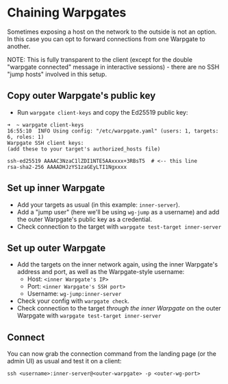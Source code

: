# Chaining Warpgates

Sometimes exposing a host on the network to the outside is not an option. In this case you can opt to forward connections from one Warpgate to another.

NOTE: This is fully transparent to the client (except for the double "warpgate connected" message in interactive sessions) - there are no SSH "jump hosts" involved in this setup.

## Copy outer Warpgate's public key

* Run `warpgate client-keys` and copy the Ed25519 public key:

```
➜  ~ warpgate client-keys
16:55:10  INFO Using config: "/etc/warpgate.yaml" (users: 1, targets: 6, roles: 1)
Warpgate SSH client keys:
(add these to your target's authorized_hosts file)

ssh-ed25519 AAAAC3NzaC1lZDI1NTE5AAxxxx+3RBsT5  # <-- this line
rsa-sha2-256 AAAADHJzYS1zaGEyLTI1Ngxxxx
```

## Set up inner Warpgate

* Add your targets as usual (in this example: `inner-server`).
* Add a "jump user" (here we'll be using `wg-jump` as a username) and add the outer Warpgate's public key as a credential.
* Check connection to the target with `warpgate test-target inner-server`

## Set up outer Warpgate

* Add the targets on the inner network again, using the inner Warpgate's address and port, as well as the Warpgate-style username:
    * Host: `<inner Warpgate's IP>`
    * Port: `<inner Warpgate's SSH port>`
    * Username: `wg-jump:inner-server`
* Check your config with `warpgate check`.
* Check connection to the target _through the inner Warpgate_ on the outer Warpgate with `warpgate test-target inner-server`

## Connect

You can now grab the connection command from the landing page (or the admin UI) as usual and test it on a client:

```
ssh <username>:inner-server@<outer-warpgate> -p <outer-wg-port>
```
